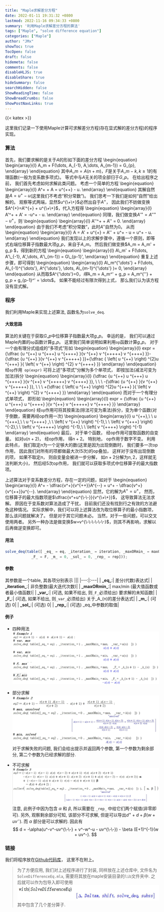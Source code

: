 ```yaml
---
title: "Maple求解差分方程"
date: 2022-01-11 19:31:32 +0800
lastmod: 2022-11-16 09:34:33 +0800
summary: '利用Maple求解差分方程的算法'
tags: ["Maple", "solve difference equation"]
categories: ["Maple"]
author: "JMx"
showToc: true
TocOpen: false
draft: false
hidemeta: false
comments: false
disableHLJS: true 
disableShare: true
hideSummary: false
searchHidden: false
ShowReadingTime: false
ShowBreadCrumbs: false
ShowPostNavLinks: true
---
```


{{< katex >}}

这里我们记录一下使用Maple计算可求解差分方程(存在显式解的差分方程)的程序实现。

### 算法
首先，我们要求解的是关于$A$的形如下面的差分方程
\begin{equation}
\begin{array}{l}
A\_m + F(\dots, A\_{-1}, A,\dots, A\_{m-1}) = G\_{p},
\end{array}
\end{equation}
其中$A\_m = A(n+m)$，$F$是关于$A\_{m-k}, k\geq1$的有理函数(一般为变系数多项式)。 等式中与$A$无关的项全部归于$G\_{p}$。 在给出程序之前， 我们首先考虑如何求解此类问题。 考虑一个简单的方程
\begin{equation}
\begin{array}{l}
A^+ + A = u^{\+\+} - u.
\end{array}
\end{equation}
其解自然是$A=u^+ - u$(这里我们不考虑“积分常数”)。 我们思考一下我们是如何“自然”给出解的。 观察等式两端，显然$u^{\+\+}$必然出自于$A^+$， 因此我们不妨做变换$A^{+}=A'^{+} + u^{\+\+}$，代入方程得
\begin{equation}
\begin{array}{l}
A'^+ + A' = -u^+ - u.
\end{array}
\end{equation}
同理，我们做变换$A'^{+}=A''^{+} - u^{+}$，则
\begin{equation}
\begin{array}{l}
A''^+ + A'' = 0. 
\end{array}
\end{equation}
由于我们不考虑“积分常数”，此时$A''$自然为$0$。 从而
\begin{equation}
\begin{array}{l}
A = A' + u^{+} = A'' + u^+ - u = u^+ - u.
\end{array}
\end{equation}
我们发现以上的求解步骤中，遵循一个原则，即等式右端位移算子指数最大项$g\_p$，来自于$A\_m$。 然后我们做变换$A\_m = A\_m' + g\_p $，得到新的方程
\begin{equation}
\begin{array}{l}
A\_m' + F(\dots, A'\_{-1}, A',\dots, A'\_{m-1}) = G\_{p-1}',
\end{array}
\end{equation}
重复上述步骤，即可得到
\begin{equation}
\begin{array}{l}
A\_m^{'\dots'} + F(\dots, A\_{-1}^{'\dots'}, A^{'\dots'}, \dots, A\_{m-1}^{'\dots'} )= 0,
\end{array}
\end{equation}
从而取$A^{'\dots'}=0$， 得$A\_m = A\_m^' + g\_p = A\_m^{''} + g\_p + g\_{p-1}^' = \dots$。 如果不能经过有限次得到上式， 那么我们认为该方程没有显式解。

### 程序

我们利用Maple来实现上述算法, 函数名为`solve_deq`.

#### 大致思路

算法的关键在于获取$G\_p$中位移算子指数最大项$g\_p$。 幸运的是， 我们可以通过Maple内置的`op`函数计算$g\_p$。 这里我们简单说明如果利用`op`函数计算$g\_p$。 对于一个由有理分式组成的“多项式”形如
\begin{equation}
\begin{array}{l}
expr = {\dfrac {u ^{\+\+} u ^{\+\+\+} u ^{\+\+\+\+} }{v ^{\+\+} v ^{\+\+\+\+\+} v ^{\+\+\+\+} }}-{\dfrac {u ^{\+\+} }{v ^{\+\+} v ^{\+\+\+\+\+} }}+{\dfrac { \left( u ^{\+\+} \right) ^{2}u ^{\+\+\+} }{ \left( v ^{\+\+} \right) ^{2} v ^{\+\+\+\+} }} 
\end{array}
\end{equation}
经`op`作用` op(expr)` 可将上述“多项式”分解为多个单项式， 即按加法(减法可变为加法)拆分
\begin{equation}
\begin{array}{l}
{\dfrac {u ^{\+\+} u ^{\+\+\+} u ^{\+\+\+\+} }{v ^{\+\+} v ^{\+\+\+\+\+} v ^{\+\+\+\+} }}, \ \ \ -{\dfrac {u ^{\+\+} }{v ^{\+\+} v ^{\+\+\+\+\+} }}, \ \   \ +{\dfrac { \left( u ^{\+\+} \right) ^{2}u ^{\+\+\+} }{ \left( v ^{\+\+} \right) ^{2} v ^{\+\+\+\+} }} 
\end{array}
\end{equation}
而对于一个有理分式单项式， 即形如
\begin{equation}
\begin{array}{l}
expr = {\dfrac {u ^{\+\+} u ^{\+\+\+} u ^{\+\+\+\+} }{v ^{\+\+} v ^{\+\+\+\+\+} v ^{\+\+\+\+} }}
\end{array}
\end{equation}
经`op`作用可将其按乘法(除法可变为乘法)拆分，变为单个函数(对于倒数，需要再经op作用一次)
\begin{equation}
\begin{array}{l}
u ^{\+\+},\ \   u ^{\+\+\+},\ \  u ^{\+\+\+\+} ,\ \ \left( v ^{\+\+} \right) ^{-1},\ \   \left( v ^{\+\+\+} \right) ^{-2},\ \   \left( v ^{\+\+\+\+\+} \right) ^{-1},\ \   \left( v ^{\+\+\+\+} \right) ^{-1}
\end{array}
\end{equation}
最后， 对于单个函数， 经op作用可提取函数的自变量。 如对$u(n+2)$， 经op作用， 得$n+2$。 特别地， op作用于数字不变。  利用此特点， 我们取定$n$为一个足够大的数(这里是因为出现倒数时， 我们要多一次op作用， 因此我们对所有的项都做最大次(5次)的op叠加， 这样对于没有出现倒数的项， 如果不取定$n$， 则自变量会被进一步分解， 如$n+2$分解为$n, 2$，这样就无法判断大小)， 然后经5次op作用， 我们就可以获取多项式中位移算子的最大指数项。 

上述算法对于变系数差分方程，存在一定的问题，如对于
\begin{equation}
\begin{array}{l}
A^+ - \dfrac{v^+}{v^{\+\+}}A^{\-\-}  = u^+ - \dfrac{v^+}{v^{\+\+}}u^{\-\-}. 
\end{array}
\end{equation}
显然，它的解为$A^{+}=u^{+}$， 然而，位移算子的最大指数项是$\dfrac{v^+u^{\-\-}}{v^{\+\+}}$， 这导致算法无法求解。 原因在于变系数对算法造成了干扰， 目前我们还没有找到行之有效的方法避免这种情况。 实际求解中，我们可以将上述算法改为取位移算子的最小指数项， 那么该问题就解决了。 但是对于其它问题未必。 当然，对于一些问题，可以交叉使用两者。 另外一种办法是做变换$w=v^{\-\-\-\-\-\-}$，则其不再影响，求解以后再做逆变换即可。


#### 用法
```javascript
solve_deq(table([ _eq_ = eq, _iteration_ = iteration, _maxORmin_ = maxORmin, _var_ = var,
            _F_ = F, _m_ = 0, _sol_ = 0, _rep_ = rep]));
```

#### 参数
其参数是一个table, 其各项分别表示
|||
|---:|:---|
| **\_eq\_**:| 差分(代数)表达式|
| **\_iteration\_**:| 非负整数(最大迭代次数)|
| **\_maxORmin\_**:| max/min (最大值函数或者最小值函数)|
| **\_var\_**:| (可选, 如果不给出, 则`_F_`必须给出) 要求解的未知函数|
| **\_F\_**:| (可选, 如果不给出, 则`_var_`必须给出) 关于\_A\_(n)的差分表达式|
| **\_m\_**:| (可选) 0|
| **\_sol\_**:| (可选) 0|
| **\_rep\_**:| (可选) \_eq\_中参数的取值|


#### 例子
- 四种用法 ![](images/eg1.jpg)

- 部分求解 ![](images/eg2.jpg)
对于求解失败的问题, 我们会给出提示并返回两个参数, 第一个参数为剩余部分, 第二个参数为已经求解的部分.

- 不可求解 ![](images/eg3.jpg)
注意, 此例子中因为包含 $\alpha$ 和 $\beta$, 所以需要在 `_rep_` 中给它们两个赋值(非零即可). 
另外, 观察剩余部分可知, 该部分不可求解, 但是可以导出$d^+ + d + \beta (w + uv^-)$. 而 $\alpha$ 部分是可以求解的. 因此有
$$
d = -\alpha(u^-v^-uv^{\-\-} + v^-w^-u - uv^{\-\-}) - \beta (E+1)^{-1}(w + uv^-).
$$

### 链接
我们将程序放在[Github代码库](https://github.com/jiandandaoxingfu/solve-difference-equations)， 这里不在附上。

> 为了方便应用, 我们对上述程序进行了封装, 同样放在上述仓库中, 文件名为`SolveDifferenceEq.mla`, 需要将其放在maple安装目录的`lib`文件夹中. 之后就可以作为包导入即可使用
![](images/eg4.jpg)
其中包含了几个差分算子.